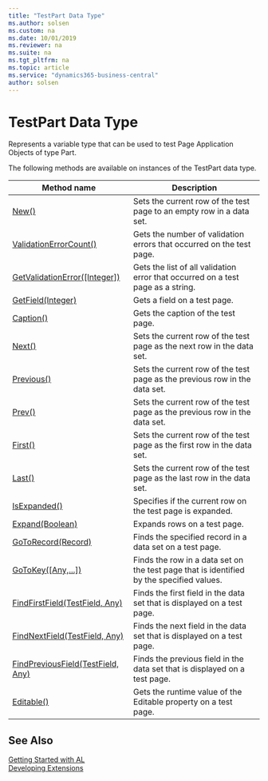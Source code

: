 ```yaml
---
title: "TestPart Data Type"
ms.author: solsen
ms.custom: na
ms.date: 10/01/2019
ms.reviewer: na
ms.suite: na
ms.tgt_pltfrm: na
ms.topic: article
ms.service: "dynamics365-business-central"
author: solsen
---
```

[//]: # (START>DO_NOT_EDIT)
[//]: # (IMPORTANT:Do not edit any of the content between here and the END>DO_NOT_EDIT.)
[//]: # (Any modifications should be made in the .xml files in the ModernDev repo.)
# TestPart Data Type
Represents a variable type that can be used to test Page Application Objects of type Part.



The following methods are available on instances of the TestPart data type.

|Method name|Description|
|-----------|-----------|
|[New()](testpart-new-method.md)|Sets the current row of the test page to an empty row in a data set.|
|[ValidationErrorCount()](testpart-validationerrorcount-method.md)|Gets the number of validation errors that occurred on the test page.|
|[GetValidationError([Integer])](testpart-getvalidationerror-method.md)|Gets the list of all validation error that occurred on a test page as a string.|
|[GetField(Integer)](testpart-getfield-method.md)|Gets a field on a test page.|
|[Caption()](testpart-caption-method.md)|Gets the caption of the test page.|
|[Next()](testpart-next-method.md)|Sets the current row of the test page as the next row in the data set.|
|[Previous()](testpart-previous-method.md)|Sets the current row of the test page as the previous row in the data set.|
|[Prev()](testpart-prev-method.md)|Sets the current row of the test page as the previous row in the data set.|
|[First()](testpart-first-method.md)|Sets the current row of the test page as the first row in the data set.|
|[Last()](testpart-last-method.md)|Sets the current row of the test page as the last row in the data set.|
|[IsExpanded()](testpart-isexpanded-method.md)|Specifies if the current row on the test page is expanded.|
|[Expand(Boolean)](testpart-expand-method.md)|Expands rows on a test page.|
|[GoToRecord(Record)](testpart-gotorecord-method.md)|Finds the specified record in a data set on a test page.|
|[GoToKey([Any,...])](testpart-gotokey-method.md)|Finds the row in a data set on the test page that is identified by the specified values.|
|[FindFirstField(TestField, Any)](testpart-findfirstfield-method.md)|Finds the first field in the data set that is displayed on a test page.|
|[FindNextField(TestField, Any)](testpart-findnextfield-method.md)|Finds the next field in the data set that is displayed on a test page.|
|[FindPreviousField(TestField, Any)](testpart-findpreviousfield-method.md)|Finds the previous field in the data set that is displayed on a test page.|
|[Editable()](testpart-editable-method.md)|Gets the runtime value of the Editable property on a test page.|

[//]: # (IMPORTANT: END>DO_NOT_EDIT)
## See Also  
[Getting Started with AL](../../devenv-get-started.md)  
[Developing Extensions](../../devenv-dev-overview.md)  